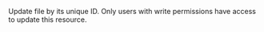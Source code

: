 Update file by its unique ID. Only users with write permissions have access to update this resource.
